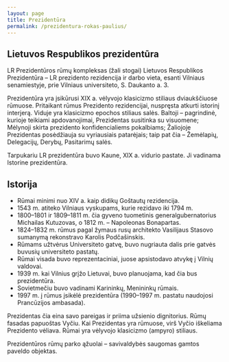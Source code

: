 ```yaml
---
layout: page
title: Prezidentūra
permalink: /prezidentura-rokas-paulius/
---
```




## Lietuvos Respublikos prezidentūra


LR Prezidentūros rūmų kompleksas (žali stogai)
Lietuvos Respublikos Prezidentūra – LR prezidento rezidencija ir darbo vieta, esanti Vilniaus senamiestyje, prie Vilniaus universiteto, S. Daukanto a. 3.

Prezidentūra yra įsikūrusi XIX a. vėlyvojo klasicizmo stiliaus dviaukščiuose rūmuose. Pritaikant rūmus Prezidento rezidencijai, nuspręsta atkurti istorinį interjerą. Viduje yra klasicizmo epochos stiliaus salės. Baltoji – pagrindinė, kurioje teikiami apdovanojimai, Prezidentas susitinka su visuomene; Mėlynoji skirta prezidento konfidencialiems pokalbiams; Žaliojoje Prezidentas posėdžiauja su vyriausiais patarėjais; taip pat čia – Žemėlapių, Delegacijų, Derybų, Pasitarimų salės.

Tarpukariu LR prezidentūra buvo Kaune, XIX a. vidurio pastate. Ji vadinama Istorine prezidentūra.

## Istorija

- Rūmai minimi nuo XIV a. kaip didikų Goštautų rezidencija.
- 1543 m. atiteko Vilniaus vyskupams, kurie rezidavo iki 1794 m.
- 1800–1801 ir 1809–1811 m. čia gyveno tuometinis generalgubernatorius Michailas Kutuzovas, o 1812 m. – Napoleonas Bonapartas.
- 1824–1832 m. rūmus pagal žymaus rusų architekto Vasilijaus Stasovo sumanymą rekonstravo Karolis Podčašinskis.
- Rūmams užtvėrus Universiteto gatvę, buvo nugriauta dalis prie gatvės buvusių universiteto pastatų.
- Rūmai visada buvo reprezentaciniai, juose apsistodavo atvykę į Vilnių valdovai.
- 1939 m. kai Vilnius grįžo Lietuvai, buvo planuojama, kad čia bus prezidentūra.
- Sovietmečiu buvo vadinami Karininkų, Menininkų rūmais.
- 1997 m. į rūmus įsikėlė prezidentūra (1990–1997 m. pastatu naudojosi Prancūzijos ambasada).

Prezidentas čia eina savo pareigas ir priima užsienio dignitorius. Rūmų fasadas papuoštas Vyčiu. Kai Prezidentas yra rūmuose, virš Vyčio iškeliama Prezidento vėliava. Rūmai yra vėlyvojo klasicizmo (ampyro) stiliaus.

Prezidentūros rūmų parko ąžuolai – savivaldybės saugomas gamtos paveldo objektas.
